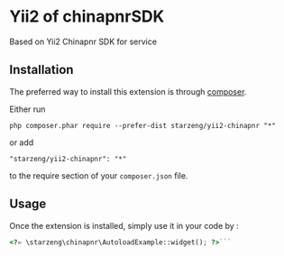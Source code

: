 Yii2 of chinapnrSDK
===================
Based on Yii2 Chinapnr SDK for service

Installation
------------

The preferred way to install this extension is through [composer](http://getcomposer.org/download/).

Either run

```
php composer.phar require --prefer-dist starzeng/yii2-chinapnr "*"
```

or add

```
"starzeng/yii2-chinapnr": "*"
```

to the require section of your `composer.json` file.


Usage
-----

Once the extension is installed, simply use it in your code by  :

```php
<?= \starzeng\chinapnr\AutoloadExample::widget(); ?>```